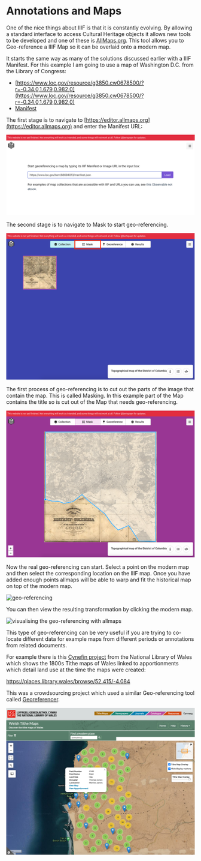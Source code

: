 # Annotations and Maps

One of the nice things about IIIF is that it is constantly evolving. By allowing a standard interface to access Cultural Heritage objects it allows new tools to be developed and one of these is [AllMaps.org](https://allmaps.org/). This tool allows you to Geo-reference a IIIF Map so it can be overlaid onto a modern map. 

It starts the same way as many of the solutions discussed earlier with a IIIF Manifest. For this example I am going to use a map of Washington D.C. from the Library of Congress:

 * [https://www.loc.gov/resource/g3850.cw0678500/?r=-0.34,0,1.679,0.982,0](https://www.loc.gov/resource/g3850.cw0678500/?r=-0.34,0,1.679,0.982,0)
 * [Manifest](https://www.loc.gov/item/88694013/manifest.json)

The first stage is to navigate to [https://editor.allmaps.org](https://editor.allmaps.org) and enter the Manifest URL:

![Enter IIIF Manifest URL into Allmaps](all_maps_start.png)

The second stage is to navigate to Mask to start geo-referencing. 

![Select Mask on allmaps Menu](all_maps_menu.png)

The first process of geo-referencing is to cut out the parts of the image that contain the map. This is called Masking. In this example part of the Map contains the title so is cut out of the Map that needs geo-referencing. 

![Masking with allmaps](all_maps_masking.png)

Now the real geo-referencing can start. Select a point on the modern map and then select the corresponding location on the IIIF map. Once you have added enough points allmaps will be able to warp and fit the historical map on top of the modern map.

![geo-referencing](all_maps_georeferencing.png)

You can then view the resulting transformation by clicking the modern map. 

![visualising the geo-referencing with allmaps](all_maps_demo.png)

This type of geo-referencing can be very useful if you are trying to co-locate different data for example maps from different periods or annotations from related documents. 

For example there is this [Cynefin project](https://www.library.wales/digitisation-projects/places-of-wales/about-places-of-wales) from the National Library of Wales which shows the 1800s Tithe maps of Wales linked to apportionments which detail land use at the time the maps were created:

https://places.library.wales/browse/52.415/-4.084

This was a crowdsourcing project which used a similar Geo-referencing tool called [Georeferencer](https://georeferencer.com/).

![cynefin.png](cynefin.png)



